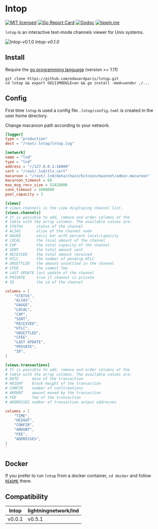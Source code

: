 # lntop

[![MIT licensed](https://img.shields.io/badge/license-MIT-blue.svg)](https://github.com/edouardparis/lntop/blob/master/LICENSE)
[![Go Report Card](https://goreportcard.com/badge/github.com/edouardparis/lntop)](https://goreportcard.com/report/github.com/edouardparis/lntop)
[![Godoc](https://godoc.org/github.com/edouardparis/lntop?status.svg)](https://godoc.org/github.com/edouardparis/lntop)
[![tippin.me](https://badgen.net/badge/%E2%9A%A1%EF%B8%8Ftippin.me/@edouardparis/F0918E)](https://tippin.me/@edouardparis)

`lntop` is an interactive text-mode channels viewer for Unix systems.

 ![lntop-v0.1.0](http://paris.iiens.net/lntop-v0.1.0.png)
 *lntop-v0.1.0*

## Install

Require the [go programming language](https://golang.org/) (version >= 1.11)
```
git clone https://github.com/edouardparis/lntop.git
cd lntop && export GO111MODULE=on && go install -mod=vendor ./...
```

## Config

First time `lntop` is used a config file `.lntop/config.toml` is created
in the user home directory.

Change macaroon path according to your network.

```toml
[logger]
type = "production"
dest = "/root/.lntop/lntop.log"

[network]
name = "lnd"
type = "lnd"
address = "//127.0.0.1:10009"
cert = "/root/.lnd/tls.cert"
macaroon = "/root/.lnd/data/chain/bitcoin/mainnet/admin.macaroon"
macaroon_timeout = 60
max_msg_recv_size = 52428800
conn_timeout = 1000000
pool_capacity = 3

[views]
# views.channels is the view displaying channel list.
[views.channels]
# It is possible to add, remove and order columns of the
# table with the array columns. The available values are:
# STATUS      status of the channel
# ALIAS       alias of the channel node
# GAUGE       ascii bar with percent local/capacity
# LOCAL       the local amount of the channel
# CAP         the total capacity of the channel
# SENT        the total amount sent
# RECEIVED    the total amount received
# HTLC        the number of pending HTLC
# UNSETTLED   the amount unsettled in the channel
# CFEE        the commit fee
# LAST UPDATE last update of the channel
# PRIVATE     true if channel is private
# ID          the id of the channel

columns = [
	"STATUS",
	"ALIAS",
	"GAUGE",
	"LOCAL",
	"CAP",
	"SENT",
	"RECEIVED",
	"HTLC",
	"UNSETTLED",
	"CFEE",
	"LAST UPDATE",
	"PRIVATE",
	"ID",
]

[views.transactions]
# It is possible to add, remove and order columns of the
# table with the array columns. The available values are:
# DATE      date of the transaction
# HEIGHT    block height of the transaction
# CONFIR    number of confirmations
# AMOUNT    amount moved by the transaction
# FEE       fee of the transaction
# ADDRESSES number of transaction output addresses

columns = [
	"TIME",
	"HEIGHT",
	"CONFIR",
	"AMOUNT",
	"FEE",
	"ADDRESSES",
]
`
```

## Docker

If you prefer to run `lntop` from a docker container, `cd docker` and follow [`README`](docker/README.md) there.

## Compatibility

| lntop  | lightningnetwork/lnd |
|--------|----------------------|
| v0.0.1 | v0.5.1               |
